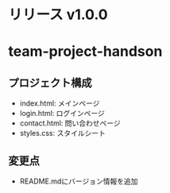 # リリース v1.0.0

# team-project-handson

## プロジェクト構成
- index.html: メインページ
- login.html: ログインページ
- contact.html: 問い合わせページ
- styles.css: スタイルシート

## 変更点
- README.mdにバージョン情報を追加
